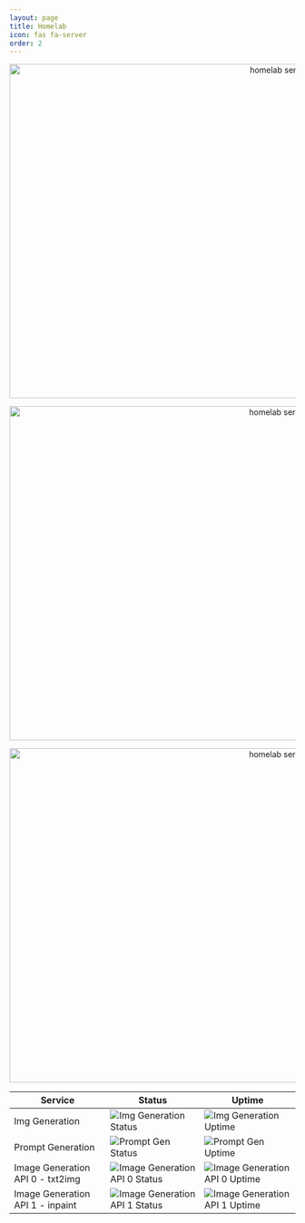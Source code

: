 ```yaml
---
layout: page
title: Homelab
icon: fas fa-server
order: 2
---
```

<p align="center">
  <img style="width:972;height:589"src="https://github.com/JakeTurner616/JakeTurner616.github.io/blob/363d28fe6287a03c9846776c11ad2546a669c4e5/assets/img/homelab.jpg?raw=true" alt="homelab server img 1"/>
</p>

<p align="center">
  <img style="width:972;height:589"src="https://github.com/JakeTurner616/JakeTurner616.github.io/blob/363d28fe6287a03c9846776c11ad2546a669c4e5/assets/img/pc-2-nvidia.jpg?raw=true" alt="homelab server img 2"/>
</p>

<p align="center">
  <img style="width:972;height:589"src="https://github.com/JakeTurner616/JakeTurner616.github.io/blob/363d28fe6287a03c9846776c11ad2546a669c4e5/assets/img/pc-2-amd.jpg?raw=true" alt="homelab server img 3"/>
</p>


| Service | Status | Uptime |
|---------|--------|--------|
| Img Generation | ![Img Generation Status](https://status.serverboi.org/api/badge/1/status) | ![Img Generation Uptime](https://status.serverboi.org/api/badge/1/uptime) |
| Prompt Generation | ![Prompt Gen Status](https://status.serverboi.org/api/badge/2/status) | ![Prompt Gen Uptime](https://status.serverboi.org/api/badge/2/uptime) |
| Image Generation API 0 - txt2img | ![Image Generation API 0 Status](https://status.serverboi.org/api/badge/3/status) | ![Image Generation API 0 Uptime](https://status.serverboi.org/api/badge/3/uptime) |
| Image Generation API 1 - inpaint | ![Image Generation API 1 Status](https://status.serverboi.org/api/badge/4/status) | ![Image Generation API 1 Uptime](https://status.serverboi.org/api/badge/4/uptime) |
